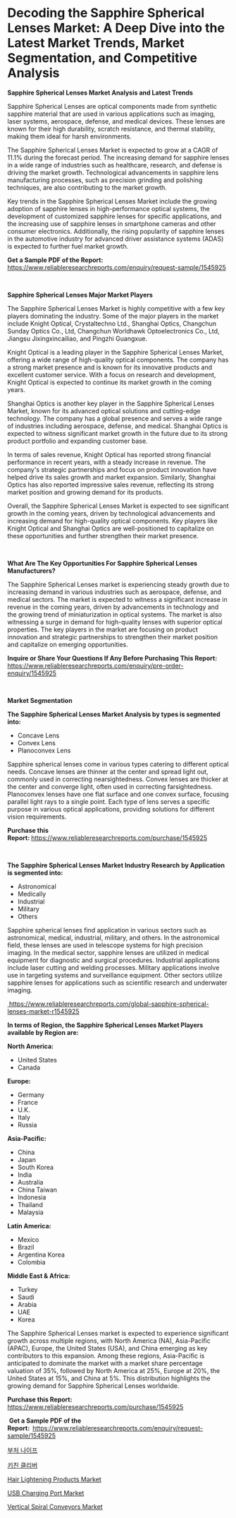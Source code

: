 <p><h1>Decoding the Sapphire Spherical Lenses Market: A Deep Dive into the Latest Market Trends, Market Segmentation, and Competitive Analysis</h1></p><p><strong>Sapphire Spherical Lenses Market Analysis and Latest Trends</strong></p>
<p><p>Sapphire Spherical Lenses are optical components made from synthetic sapphire material that are used in various applications such as imaging, laser systems, aerospace, defense, and medical devices. These lenses are known for their high durability, scratch resistance, and thermal stability, making them ideal for harsh environments.</p><p>The Sapphire Spherical Lenses Market is expected to grow at a CAGR of 11.1% during the forecast period. The increasing demand for sapphire lenses in a wide range of industries such as healthcare, research, and defense is driving the market growth. Technological advancements in sapphire lens manufacturing processes, such as precision grinding and polishing techniques, are also contributing to the market growth.</p><p>Key trends in the Sapphire Spherical Lenses Market include the growing adoption of sapphire lenses in high-performance optical systems, the development of customized sapphire lenses for specific applications, and the increasing use of sapphire lenses in smartphone cameras and other consumer electronics. Additionally, the rising popularity of sapphire lenses in the automotive industry for advanced driver assistance systems (ADAS) is expected to further fuel market growth.</p></p>
<p><strong>Get a Sample PDF of the Report:&nbsp;</strong> <a href="https://www.reliableresearchreports.com/enquiry/request-sample/1545925">https://www.reliableresearchreports.com/enquiry/request-sample/1545925</a></p>
<p>&nbsp;</p>
<p><strong>Sapphire Spherical Lenses Major Market Players</strong></p>
<p><p>The Sapphire Spherical Lenses Market is highly competitive with a few key players dominating the industry. Some of the major players in the market include Knight Optical, Crystaltechno Ltd., Shanghai Optics, Changchun Sunday Optics Co., Ltd, Changchun Worldhawk Optoelectronics Co., Ltd, Jiangsu Jixingxincailiao, and Pingzhi Guangxue.</p><p>Knight Optical is a leading player in the Sapphire Spherical Lenses Market, offering a wide range of high-quality optical components. The company has a strong market presence and is known for its innovative products and excellent customer service. With a focus on research and development, Knight Optical is expected to continue its market growth in the coming years.</p><p>Shanghai Optics is another key player in the Sapphire Spherical Lenses Market, known for its advanced optical solutions and cutting-edge technology. The company has a global presence and serves a wide range of industries including aerospace, defense, and medical. Shanghai Optics is expected to witness significant market growth in the future due to its strong product portfolio and expanding customer base.</p><p>In terms of sales revenue, Knight Optical has reported strong financial performance in recent years, with a steady increase in revenue. The company's strategic partnerships and focus on product innovation have helped drive its sales growth and market expansion. Similarly, Shanghai Optics has also reported impressive sales revenue, reflecting its strong market position and growing demand for its products.</p><p>Overall, the Sapphire Spherical Lenses Market is expected to see significant growth in the coming years, driven by technological advancements and increasing demand for high-quality optical components. Key players like Knight Optical and Shanghai Optics are well-positioned to capitalize on these opportunities and further strengthen their market presence.</p></p>
<p>&nbsp;</p>
<p><strong>What Are The Key Opportunities For Sapphire Spherical Lenses Manufacturers?</strong></p>
<p><p>The Sapphire Spherical Lenses market is experiencing steady growth due to increasing demand in various industries such as aerospace, defense, and medical sectors. The market is expected to witness a significant increase in revenue in the coming years, driven by advancements in technology and the growing trend of miniaturization in optical systems. The market is also witnessing a surge in demand for high-quality lenses with superior optical properties. The key players in the market are focusing on product innovation and strategic partnerships to strengthen their market position and capitalize on emerging opportunities.</p></p>
<p><strong>Inquire or Share Your Questions If Any Before Purchasing This Report:</strong> <a href="https://www.reliableresearchreports.com/enquiry/pre-order-enquiry/1545925">https://www.reliableresearchreports.com/enquiry/pre-order-enquiry/1545925</a></p>
<p>&nbsp;</p>
<p><strong>Market Segmentation</strong></p>
<p><strong>The Sapphire Spherical Lenses Market Analysis by types is segmented into:</strong></p>
<p><ul><li>Concave Lens</li><li>Convex Lens</li><li>Planoconvex Lens</li></ul></p>
<p><p>Sapphire spherical lenses come in various types catering to different optical needs. Concave lenses are thinner at the center and spread light out, commonly used in correcting nearsightedness. Convex lenses are thicker at the center and converge light, often used in correcting farsightedness. Planoconvex lenses have one flat surface and one convex surface, focusing parallel light rays to a single point. Each type of lens serves a specific purpose in various optical applications, providing solutions for different vision requirements.</p></p>
<p><strong>Purchase this Report:&nbsp;</strong><a href="https://www.reliableresearchreports.com/purchase/1545925">https://www.reliableresearchreports.com/purchase/1545925</a></p>
<p>&nbsp;</p>
<p><strong>The Sapphire Spherical Lenses Market Industry Research by Application is segmented into:</strong></p>
<p><ul><li>Astronomical</li><li>Medically</li><li>Industrial</li><li>Military</li><li>Others</li></ul></p>
<p><p>Sapphire spherical lenses find application in various sectors such as astronomical, medical, industrial, military, and others. In the astronomical field, these lenses are used in telescope systems for high precision imaging. In the medical sector, sapphire lenses are utilized in medical equipment for diagnostic and surgical procedures. Industrial applications include laser cutting and welding processes. Military applications involve use in targeting systems and surveillance equipment. Other sectors utilize sapphire lenses for applications such as scientific research and underwater imaging.</p></p>
<p><a href="https://www.reliableresearchreports.com/global-sapphire-spherical-lenses-market-r1545925">&nbsp;https://www.reliableresearchreports.com/global-sapphire-spherical-lenses-market-r1545925</a></p>
<p><strong>In terms of Region, the Sapphire Spherical Lenses Market Players available by Region are:</strong></p>
<p>
    <p> <strong> North America: </strong>
        <ul>
            <li>United States</li>
            <li>Canada</li>
        </ul>
        </p> 
    <p> <strong> Europe: </strong>
        <ul>
            <li>Germany</li>
            <li>France</li>
            <li>U.K.</li>
            <li>Italy</li>
            <li>Russia</li>
        </ul>
        </p> 
    <p> <strong> Asia-Pacific: </strong>
        <ul>
            <li>China</li>
            <li>Japan</li>
            <li>South Korea</li>
            <li>India</li>
            <li>Australia</li>
            <li>China Taiwan</li>
            <li>Indonesia</li>
            <li>Thailand</li>
            <li>Malaysia</li>
        </ul>
        </p> 
    <p> <strong> Latin America: </strong>
        <ul>
            <li>Mexico</li>
            <li>Brazil</li>
            <li>Argentina Korea</li>
            <li>Colombia</li>
        </ul>
        </p> 
    <p> <strong> Middle East & Africa: </strong>
        <ul>
            <li>Turkey</li>
            <li>Saudi</li>
            <li>Arabia</li>
            <li>UAE</li>
            <li>Korea</li>
        </ul>
    </p>
    </p>
<p><p>The Sapphire Spherical Lenses market is expected to experience significant growth across multiple regions, with North America (NA), Asia-Pacific (APAC), Europe, the United States (USA), and China emerging as key contributors to this expansion. Among these regions, Asia-Pacific is anticipated to dominate the market with a market share percentage valuation of 35%, followed by North America at 25%, Europe at 20%, the United States at 15%, and China at 5%. This distribution highlights the growing demand for Sapphire Spherical Lenses worldwide.</p></p>
<p><strong>Purchase this Report: </strong><a href="https://www.reliableresearchreports.com/purchase/1545925">https://www.reliableresearchreports.com/purchase/1545925</a></p>
<p>&nbsp;<strong>Get a Sample PDF of the Report:&nbsp;&nbsp;</strong><a href="https://www.reliableresearchreports.com/enquiry/request-sample/1545925">https://www.reliableresearchreports.com/enquiry/request-sample/1545925</a></p>
<p><strong></strong></p>
<p><p><a href="https://github.com/kein8762/Market-Research-Report-List-3/blob/main/754399269777.md">부처 나이프</a></p><p><a href="https://github.com/erwindropdead54/Market-Research-Report-List-2/blob/main/782905769778.md">키친 클리버</a></p><p><a href="https://medium.com/@florianwolf42/hair-lightening-products-industry-analysis-report-its-market-size-growing-with-a-cagr-of-4-5-626e95bdb128">Hair Lightening Products Market</a></p><p><a href="https://medium.com/@mdmasty/usb-charging-port-market-market-segmentation-geographical-regions-and-market-forcast-till-2031-79f8bdc40e28">USB Charging Port Market</a></p><p><a href="https://github.com/DarrenSipes1990/Market-Research-Report-List-2/blob/main/vertical-spiral-conveyors-market.md">Vertical Spiral Conveyors Market</a></p></p>